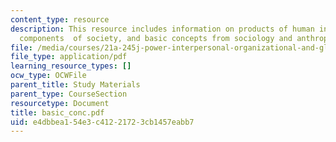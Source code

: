 ```yaml
---
content_type: resource
description: This resource includes information on products of human interaction -
  components  of society, and basic concepts from sociology and anthropology.
file: /media/courses/21a-245j-power-interpersonal-organizational-and-global-dimensions-fall-2005/e4dbbea154e3c41221723cb1457eabb7_basic_conc.pdf
file_type: application/pdf
learning_resource_types: []
ocw_type: OCWFile
parent_title: Study Materials
parent_type: CourseSection
resourcetype: Document
title: basic_conc.pdf
uid: e4dbbea1-54e3-c412-2172-3cb1457eabb7
---
```


